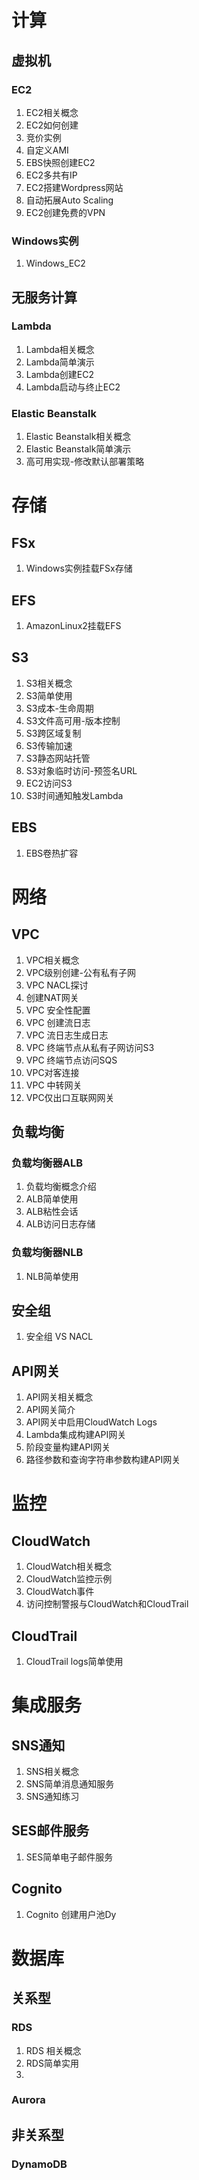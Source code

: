 # 计算
## 虚拟机
### EC2
1. EC2相关概念
2. EC2如何创建
3. 竞价实例
4. 自定义AMI
5. EBS快照创建EC2
6. EC2多共有IP
7. EC2搭建Wordpress网站
8. 自动拓展Auto Scaling
9. EC2创建免费的VPN
### Windows实例
1. Windows_EC2

## 无服务计算
### Lambda
1. Lambda相关概念
2. Lambda简单演示
3. Lambda创建EC2
4. Lambda启动与终止EC2
### Elastic Beanstalk
1. Elastic Beanstalk相关概念
2. Elastic Beanstalk简单演示
3. 高可用实现-修改默认部署策略

# 存储
## FSx
1. Windows实例挂载FSx存储
## EFS
1. AmazonLinux2挂载EFS
## S3
1. S3相关概念
2. S3简单使用
3. S3成本-生命周期
4. S3文件高可用-版本控制
5. S3跨区域复制
6. S3传输加速
7. S3静态网站托管
8. S3对象临时访问-预签名URL
9. EC2访问S3
10. S3时间通知触发Lambda
## EBS
1. EBS卷热扩容

# 网络
## VPC
1. VPC相关概念
2. VPC级别创建-公有私有子网
3. VPC NACL探讨
4. 创建NAT网关
5. VPC 安全性配置
6. VPC 创建流日志
7. VPC 流日志生成日志
8. VPC 终端节点从私有子网访问S3
9. VPC 终端节点访问SQS
10. VPC对客连接
11. VPC 中转网关
12. VPC仅出口互联网网关
## 负载均衡
### 负载均衡器ALB
1. 负载均衡概念介绍
2. ALB简单使用
3. ALB粘性会话
4. ALB访问日志存储
### 负载均衡器NLB
1. NLB简单使用
## 安全组
1. 安全组 VS NACL
## API网关
1. API网关相关概念
2. API网关简介
3. API网关中启用CloudWatch Logs
4. Lambda集成构建API网关
5. 阶段变量构建API网关
6. 路径参数和查询字符串参数构建API网关

# 监控
## CloudWatch
1. CloudWatch相关概念
2. CloudWatch监控示例
3. CloudWatch事件
4. 访问控制警报与CloudWatch和CloudTrail
## CloudTrail
1. CloudTrail logs简单使用

# 集成服务
## SNS通知
1. SNS相关概念
2. SNS简单消息通知服务
3. SNS通知练习
## SES邮件服务
1. SES简单电子邮件服务
## Cognito
1. Cognito 创建用户池Dy

# 数据库
## 关系型
### RDS
1. RDS 相关概念
2. RDS简单实用
3. 
### Aurora
## 非关系型
### DynamoDB





